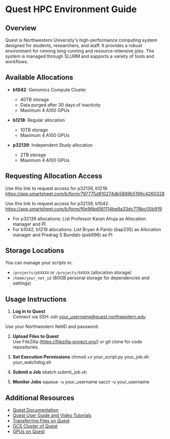 # Quest HPC Environment Guide

## Overview

Quest is Northwestern University's high-performance computing system designed for students, researchers, and staff. It provides a robust environment for running long-running and resource-intensive jobs. The system is managed through SLURM and supports a variety of tools and workflows.

## Available Allocations

- **b1042**: Genomics Compute Cluster
  - 40TB storage
  - Data purged after 30 days of inactivity
  - Maximum 4 A100 GPUs

- **b1218**: Regular allocation
  - 10TB storage
  - Maximum 4 A100 GPUs

- **p32139**: Independent Study allocation
  - 2TB storage
  - Maximum 4 A100 GPUs

## Requesting Allocation Access

Use this link to request access for p32139, b1218:
https://app.smartsheet.com/b/form/797775d810274db5889b5199c4260328

Use this link to request access for p32139, b1042:
https://app.smartsheet.com/b/form/f6e96bd561114be8a33dc778bc00b919 

- For p32139 allocations: List Professor Karan Ahuja as Allocation manager and PI
- For b1042, b1218 allocations: List Bryan A Pardo (bap335) as Allocation manager and Predrag S Bundalo (psb996) as PI

## Storage Locations

You can manage your scripts in:
- `/projects/pXXXXX` or `/projects/bXXXX` (allocation storage)
- `/home/your_net_id` (80GB personal storage for dependencies and settings)

## Usage Instructions

1. **Log in to Quest**  
   Connect via SSH: ssh your_username@quest.northwestern.edu

Use your Northwestern NetID and password.

2. **Upload Files to Quest**  
Use FileZilla (https://filezilla-project.org/) or git clone for code repositories.

3. **Set Execution Permissions**
    chmod +x your_script.py your_job.sh your_watchdog.sh

4. **Submit a Job**
sbatch submit_job.sh

5. **Monitor Jobs**
squeue -u your_username
sacct -u your_username

## Additional Resources

- [Quest Documentation](https://services.northwestern.edu/TDClient/30/Portal/KB/ArticleDet?ID=505)
- [Quest User Guide and Video Tutorials](https://services.northwestern.edu/TDClient/30/Portal/KB/ArticleDet?ID=2004)
- [Transferring Files on Quest](https://services.northwestern.edu/TDClient/30/Portal/KB/ArticleDet?ID=1535)
- [GCS Cluster of Quest](https://www.it.northwestern.edu/departments/it-services-support/research/computing/quest/genomics-compute-cluster.html)
- [GPUs on Quest](https://services.northwestern.edu/TDClient/30/Portal/KB/ArticleDet?ID=1112)
